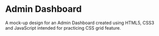 # Admin Dashboard
A mock-up design for an Admin Dashboard created using HTML5, CSS3 and JavaScript intended for practicing CSS grid feature. 
